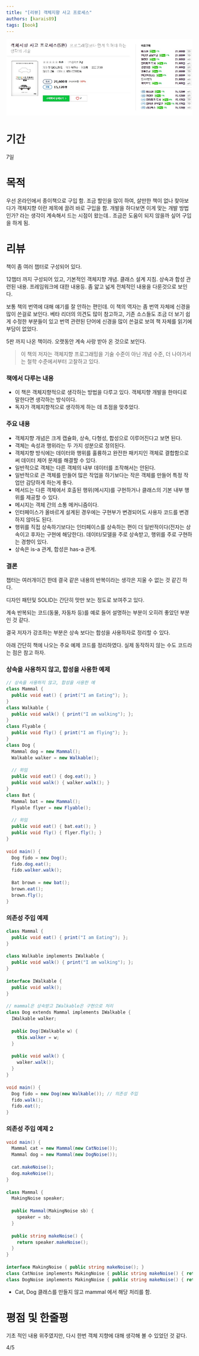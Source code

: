 ```yaml
---
title: "[리뷰] 객체지향 사고 프로세스"
authors: [karais89]
tags: [book]
---
```


![book image](./30.jpg)

# 기간

7일

# 목적

우선 온라인에서 종이책으로 구입 함. 조금 할인을 많이 하여, 살만한 책이 없나 찾아보다가 객체지향 이란 제목에 끌려 바로 구입을 함. 개발을 하다보면 이게 맞는 개발 방법인가? 라는 생각이 계속해서 드는 시점이 왔는데.. 조금은 도움이 되지 않을까 싶어 구입을 하게 됨.

# 리뷰

책이 좀 여러 챕터로 구성되어 있다.

12챕터 까지 구성되어 있고, 기본적인 객체지향 개념. 클래스 설계 지침. 상속과 합성 관련된 내용. 프레임워크에 대한 내용등. 좀 얇고 넓게 전체적인 내용을 다룬것으로 보인다.

보통 책의 번역에 대해 얘기를 잘 안하는 편인데. 이 책의 역자는 좀 번역 자체에 신경을 많이 쓴걸로 보인다. 베타 리더의 의견도 많이 참고하고, 기존  소스들도 조금 더 보기 쉽게 수정한 부분들이 있고 번역 관련된 단어에 신경을 많이 쓴걸로 보여 책 자체를 읽기에 부담이 없었다.

5판 까지 나온 책이라. 오랫동안 계속 사랑 받아 온 것으로 보인다.

> 이 책의 저자는 객체지향 프로그래밍을 기술 수준이 아닌 개념 수준, 더 나아가서는 철학 수준에서부터 고찰하고 있다.

### 책에서 다루는 내용

- 이 책은 객체지향적으로 생각하는 방법을 다루고 있다. 객체지향 개발을 한마디로 말한다면 생각하는 방식이다.
- 독자가 객체지향적으로 생각하게 하는 데 초점을 맞추었다.

### 주요 내용

- 객체지향 개념은 크게 캡슐화, 상속, 다형성, 합성으로 이루어진다고 보면 된다.
- 객체는 속성과 행위라는 두 가지 성분으로 정의된다.
- 객체지향 방식에는 데이터와 행위를 훌륭하고 완전한 패키지인 객체로 결합함으로써 데이터 제어 문제를 해결할 수 있다.
- 일반적으로 객체는 다른 객체의 내부 데이터를 조작해서는 안된다.
- 일반적으로 큰 객체를 만들어 많은 작업을 하기보다는 작은 객체를 만들어 특정 작업만 감당하게 하는게 좋다.
- 메서드는 다른 객체에서 호출된 행위(메시지)를 구현하거나 클래스의 기본 내부 행위를 제공할 수 있다.
- 메시지는 객체 간의 소통 메커니즘이다.
- 인터페이스가 올바르게 설계된 경우에는 구현부가 변경되어도 사용자 코드를 변경하지 않아도 된다.
- 행위를 직접 상속하기보다는 인터페이스를 상속하는 편이 더 일반적이다(전자는 상속이고 후자는 구현에 해당한다). 데이터/모델을 주로 상속받고, 행위를 주로 구현하는 경향이 있다.
- 상속은 is-a 관계, 합성은 has-a 관계.

### 결론

챕터는 여러개이긴 한데 결국 같은 내용의 반복이라는 생각은 지울 수 없는 것 같긴 하다.

디자인 패턴및 SOLID는 간단히 맛만 보는 정도로 보여주고 있다.

계속 반복되는 코드(동물, 자동차 등)를 예로 들어 설명하는 부분이 오히려 좋았던 부분 인 것 같다.

결국 저자가 강조하는 부분은 상속 보다는 합성을 사용하자로 정리할 수 있다.

아래 간단히 책에 나오는 주요 예제 코드를 정리하였다. 실제 동작하지 않는 수도 코드라는 점은 참고 하자.

### 상속을 사용하지 않고, 합성을 사용한 예제

```csharp
// 상속을 사용하지 않고, 합성을 사용한 예
class Mammal {
  public void eat() { print("I am Eating"); };
}
class Walkable {
  public void walk() { print("I am walking"); };
}
class Flyable {
  public void fly() { print("I am flying"); };
}
class Dog {
  Mammal dog = new Mammal();
  Walkable walker = new Walkable();

  // 위임
  public void eat() { dog.eat(); }
  public void walk() { walker.walk(); }
}
class Bat {
  Mammal bat = new Mammal();
  Flyable flyer = new Flyable();

  // 위임
  public void eat() { bat.eat(); }
  public void fly() { flyer.fly(); }
}

void main() {
  Dog fido = new Dog();
  fido.dog.eat();
  fido.walker.walk();

  Bat brown = new bat();
  brown.eat();
  brown.fly();
}
```

### 의존성 주입 예제

```csharp
class Mammal {
  public void eat() { print("I am Eating"); };
}

class Walkable implements IWalkable {
  public void walk() { print("I am walking"); };
}

interface IWalkable {
  public void walk();
}

// mammal은 상속받고 IWalkable은 구현으로 처리
class Dog extends Mammal implements IWalkable {
  IWalkable walker;
  
  public Dog(IWalkable w) {
    this.walker = w;
  }
  
  public void walk() {
    walker.walk();
  }
}

void main() {
  Dog fido = new Dog(new Walkable()); // 의존성 주입 
  fido.walk();
  fido.eat();
}
```

### 의존성 주입 예제 2

```csharp
void main() {
  Mammal cat = new Mammal(new CatNoise());
  Mammal dog = new Mammal(new DogNoise());

  cat.makeNoise();
  dog.makeNoise();
}

class Mammal {
  MakingNoise speaker;

  public Mammal(MakingNoise sb) {
    speaker = sb;
  }

  public string makeNoise() {
    return speaker.makeNoise();
  }
}

interface MakingNoise { public string makeNoise(); }
class CatNoise implements MakingNoise { public string makeNoise() { return "Meow"; } }
class DogNoise implements MakingNoise { public string makeNoise() { return "Bark"; } }
```

- Cat, Dog 클래스를 만들지 않고 mammal 에서 해당 처리를 함.

# 평점 및 한줄평

기초 적인 내용 위주였지만, 다시 한번 객체 지향에 대해 생각해 볼 수 있었던 것 같다.

4/5